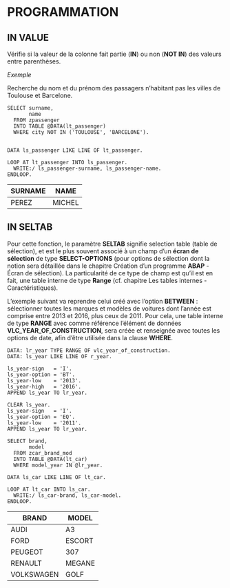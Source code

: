 # **PROGRAMMATION**

## **IN VALUE**

Vérifie si la valeur de la colonne fait partie (**IN**) ou non (**NOT IN**) des valeurs entre parenthèses.

_Exemple_

Recherche du nom et du prénom des passagers n’habitant pas les villes de Toulouse et Barcelone.

```ABAP
SELECT surname,
       name
  FROM zpassenger
  INTO TABLE @DATA(lt_passenger)
  WHERE city NOT IN ('TOULOUSE', 'BARCELONE').


DATA ls_passenger LIKE LINE OF lt_passenger.

LOOP AT lt_passenger INTO ls_passenger.
  WRITE:/ ls_passenger-surname, ls_passenger-name.
ENDLOOP.
```

| **SURNAME** | **NAME** |
| ----------- | -------- |
| PEREZ       | MICHEL   |

## **IN SELTAB**

Pour cette fonction, le paramètre **SELTAB** signifie selection table (table de sélection), et est le plus souvent associé à un champ d’un **écran de sélection** de type **SELECT-OPTIONS** (pour options de sélection dont la notion sera détaillée dans le chapitre Création d’un programme **ABAP** - Écran de sélection). La particularité de ce type de champ est qu’il est en fait, une table interne de type **Range** (cf. chapitre Les tables internes - Caractéristiques).

L’exemple suivant va reprendre celui créé avec l’option **BETWEEN** : sélectionner toutes les marques et modèles de voitures dont l’année est comprise entre 2013 et 2016, plus ceux de 2011. Pour cela, une table interne de type **RANGE** avec comme référence l’élément de données **VLC_YEAR_OF_CONSTRUCTION**, sera créée et renseignée avec toutes les options de date, afin d’être utilisée dans la clause **WHERE**.

```ABAP
DATA: lr_year TYPE RANGE OF vlc_year_of_construction.
DATA: ls_year LIKE LINE OF r_year.

ls_year-sign   = 'I'.
ls_year-option = 'BT'.
ls_year-low    = '2013'.
ls_year-high   = '2016'.
APPEND ls_year TO lr_year.

CLEAR ls_year.
ls_year-sign   = 'I'.
ls_year-option = 'EQ'.
ls_year-low    = '2011'.
APPEND ls_year TO lr_year.

SELECT brand,
       model
  FROM zcar_brand_mod
  INTO TABLE @DATA(lt_car)
  WHERE model_year IN @lr_year.

DATA ls_car LIKE LINE OF lt_car.

LOOP AT lt_car INTO ls_car.
  WRITE:/ ls_car-brand, ls_car-model.
ENDLOOP.
```

| **BRAND**  | **MODEL** |
| ---------- | --------- |
| AUDI       | A3        |
| FORD       | ESCORT    |
| PEUGEOT    | 307       |
| RENAULT    | MEGANE    |
| VOLKSWAGEN | GOLF      |
